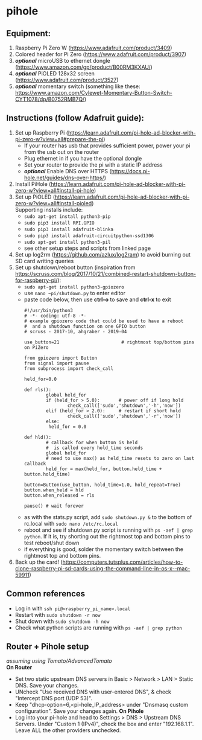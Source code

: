 # pihole

## Equipment:
1. Raspberry Pi Zero W (https://www.adafruit.com/product/3409) 
2. Colored header for Pi Zero (https://www.adafruit.com/product/3907)
3. *__optional__* microUSB to ethernet dongle (https://www.amazon.com/gp/product/B00RM3KXAU/)
4. *__optional__* PiOLED 128x32 screen (https://www.adafruit.com/product/3527) 
5. *__optional__* momentary switch (something like these: https://www.amazon.com/Cylewet-Momentary-Button-Switch-CYT1078/dp/B0752RMB7Q/)

## Instructions (follow Adafruit guide):
1. Set up Raspberry Pi (https://learn.adafruit.com/pi-hole-ad-blocker-with-pi-zero-w?view=all#prepare-the-pi)
    * If your router has usb that provides sufficient power, power your pi from the usb out on the router
    * Plug ethernet in if you have the optional dongle
    * Set your router to provide the pi with a static IP address
    * *__optional__* Enable DNS over HTTPS (https://docs.pi-hole.net/guides/dns-over-https/)
2. Install PiHole (https://learn.adafruit.com/pi-hole-ad-blocker-with-pi-zero-w?view=all#install-pi-hole)
3. Set up PiOLED (https://learn.adafruit.com/pi-hole-ad-blocker-with-pi-zero-w?view=all#install-pioled)  
  Supporting installs include:
    * `sudo apt-get install python3-pip`
    * `sudo pip3 install RPI.GPIO`
    * `sudo pip3 install adafruit-blinka`
    * `sudo pip3 install adafruit-circuitpython-ssd1306`
    * `sudo apt-get install python3-pil`
    * see other setup steps and scripts from linked page
4. Set up log2rm (https://github.com/azlux/log2ram) to avoid burning out SD card writing queries
5. Set up shutdown/reboot button (inspiration from https://scruss.com/blog/2017/10/21/combined-restart-shutdown-button-for-raspberry-pi/):
    * `sudo apt-get install python3-gpiozero`
    * use `nano ~pi/shutdown.py` to enter editor
    * paste code below, then use **ctrl-o** to save and **ctrl-x** to exit
      ```
      #!/usr/bin/python3
      # -*- coding: utf-8 -*-
      # example gpiozero code that could be used to have a reboot
      #  and a shutdown function on one GPIO button
      # scruss - 2017-10, ahgraber - 2019-04

      use_button=21                       # rightmost top/bottom pins on PiZero

      from gpiozero import Button
      from signal import pause
      from subprocess import check_call

      held_for=0.0

      def rls():
              global held_for
              if (held_for > 5.0):       # power off if long hold
                      check_call(['sudo','shutdown','-h','now'])
              elif (held_for > 2.0):     # restart if short hold
                      check_call(['sudo','shutdown','-r','now'])
              else:
               held_for = 0.0

      def hld():
              # callback for when button is held
              #  is called every hold_time seconds
              global held_for
              # need to use max() as held_time resets to zero on last callback
              held_for = max(held_for, button.held_time + button.hold_time)

      button=Button(use_button, hold_time=1.0, hold_repeat=True)
      button.when_held = hld
      button.when_released = rls

      pause() # wait forever
      ```
    * as with the stats.py script, add `sudo shutdown.py &` to the bottom of rc.local with `sudo nano /etc/rc.local`
    * reboot and see if shutdown.py script is running with `ps -aef | grep python`.  If it is, try shorting out the rightmost top and bottom pins to test reboot/shut down
    * if everything is good, solder the momentary switch between the rightmost top and bottom pins.
6. Back up the card! (https://computers.tutsplus.com/articles/how-to-clone-raspberry-pi-sd-cards-using-the-command-line-in-os-x--mac-59911)

## Common references
* Log in with `ssh pi@<raspberry_pi_name>.local`
* Restart with `sudo shutdown -r now`
* Shut down with `sudo shutdown -h now`
* Check what python scripts are running with `ps -aef | grep python`

## Router + Pihole setup
_assuming using Tomato/AdvancedTomato_  
**On Router**  
* Set two static upstream DNS servers in Basic > Network > LAN > Static DNS. Save your changes.  
* UNcheck "Use received DNS with user-entered DNS", & check "Intercept DNS port (UDP 53)". 
* Keep "dhcp-option=6,<pi-hole_IP_address> under "Dnsmasq custom configuration". Save your changes again.
**On Pihole**  
* Log into your pi-hole and head to Settings > DNS > Upstream DNS Servers. Under "Custom 1 (IPv4)", check the box and enter "192.168.1.1". Leave ALL the other providers unchecked.


